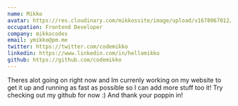 ```yaml
---
name: Mikko
avatar: https://res.cloudinary.com/mikkossite/image/upload/v1678067012/av1_xqrxea.png
occupation: Frontend Developer
company: mikkocodes
email: ymikko@pm.me
twitter: https://twitter.com/codemikko
linkedin: https://www.linkedin.com/in/hellomikko
github: https://github.com/codemikko
---
```


Theres alot going on right now and Im currenly working on my website to get it up and running as fast as possible so I can add more stuff too it!
Try checking out my github for now :) And thank your poppin in!
